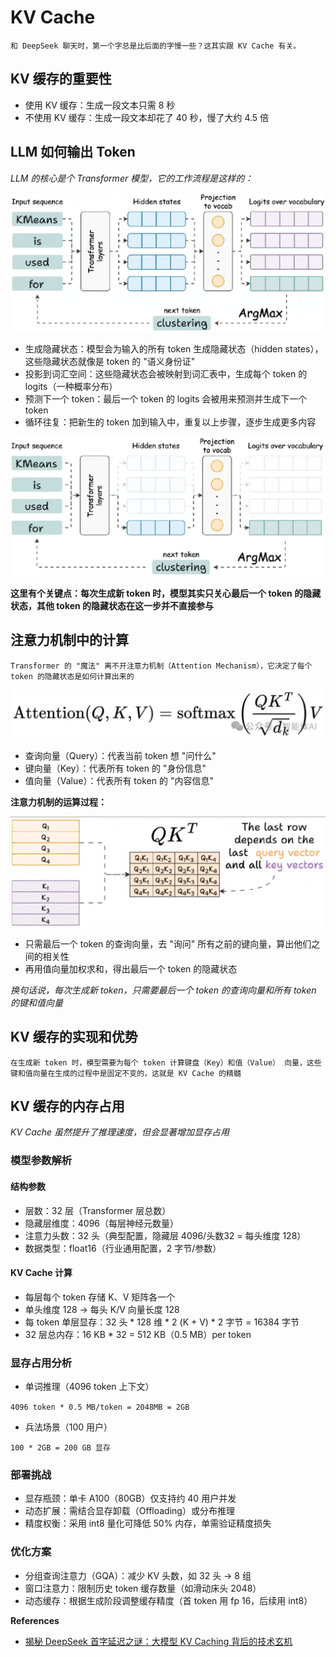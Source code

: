 # KV Cache

```
和 DeepSeek 聊天时，第一个字总是比后面的字慢一些？这其实跟 KV Cache 有关。
```

## KV 缓存的重要性

- 使用 KV 缓存：生成一段文本只需 8 秒
- 不使用 KV 缓存：生成一段文本却花了 40 秒，慢了大约 4.5 倍

## LLM 如何输出 Token

*LLM 的核心是个 Transformer 模型，它的工作流程是这样的：*

![](../pics/transformer-logic.png)

- 生成隐藏状态：模型会为输入的所有 token 生成隐藏状态（hidden states），这些隐藏状态就像是 token 的 "语义身份证"
- 投影到词汇空间：这些隐藏状态会被映射到词汇表中，生成每个 token 的 logits（一种概率分布）
- 预测下一个 token：最后一个 token 的 logits 会被用来预测并生成下一个 token
- 循环往复：把新生的 token 加到输入中，重复以上步骤，逐步生成更多内容

![](../pics/transformer-logic-2.png)

**这里有个关键点：每次生成新 token 时，模型其实只关心最后一个 token 的隐藏状态，其他 token 的隐藏状态在这一步并不直接参与**

## 注意力机制中的计算

```
Transformer 的 "魔法" 离不开注意力机制（Attention Mechanism），它决定了每个 token 的隐藏状态是如何计算出来的
```

![](../pics/attention-machenism.png)

- 查询向量（Query）：代表当前 token 想 "问什么"
- 键向量（Key）：代表所有 token 的 "身份信息"
- 值向量（Value）：代表所有 token 的 "内容信息"

**注意力机制的运算过程：**

![](../pics/attention-recip.png)

- 只需最后一个 token 的查询向量，去 "询问" 所有之前的键向量，算出他们之间的相关性
- 再用值向量加权求和，得出最后一个 token 的隐藏状态

*换句话说，每次生成新 token，只需要最后一个 token 的查询向量和所有 token 的键和值向量*

## KV 缓存的实现和优势

```
在生成新 token 时，模型需要为每个 token 计算键盘（Key）和值（Value） 向量，这些键和值向量在生成的过程中是固定不变的，这就是 KV Cache 的精髓
```

## KV 缓存的内存占用

*KV Cache 虽然提升了推理速度，但会显著增加显存占用*

### 模型参数解析

#### 结构参数

- 层数：32 层（Transformer 层总数）
- 隐藏层维度：4096（每层神经元数量）
- 注意力头数：32 头（典型配置，隐藏层 4096/头数32 = 每头维度 128）
- 数据类型：float16（行业通用配置，2 字节/参数）

#### KV Cache 计算

- 每层每个 token 存储 K、V 矩阵各一个
- 单头维度 128 -> 每头 K/V 向量长度 128
- 每 token 单层显存：32 头 * 128 维 * 2 (K + V) * 2 字节 = 16384 字节
- 32 层总内存：16 KB * 32 = 512 KB（0.5 MB）per token

### 显存占用分析

- 单词推理（4096 token 上下文）

`
4096 token * 0.5 MB/token = 2048MB = 2GB
`

- 兵法场景（100 用户）

`
100 * 2GB = 200 GB 显存
`

### 部署挑战

- 显存瓶颈：单卡 A100（80GB）仅支持约 40 用户并发
- 动态扩展：需结合显存卸载（Offloading）或分布推理
- 精度权衡：采用 int8 量化可降低 50% 内存，单需验证精度损失

### 优化方案

- 分组查询注意力（GQA）：减少 KV 头数，如 32 头 -> 8 组
- 窗口注意力：限制历史 token 缓存数量（如滑动床头 2048）
- 动态缓存：根据生成阶段调整缓存精度（首 token 用 fp 16，后续用 int8）


**References**

- [揭秘 DeepSeek 首字延迟之谜：大模型 KV Caching 背后的技术玄机](https://mp.weixin.qq.com/s/sEfItiazhoiq7yw2lN7HEQ)
















